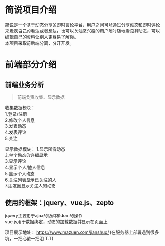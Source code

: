 
简说项目介绍
==

简说是一个基于动态分享的即时言论平台，用户之间可以通过分享动态和即时评论来发表自己的看法或者想法，也可以关注感兴趣的用户随时随地看见其动态，可以编辑自己的资料让别人更容易了解你。  
本项目采取前后端分离，分开开发。
  
前端部分介绍
=

前端业务分析<br>
---
>前端负责收集、显示数据<br>

收集数据模块：   
    1.登录/注册   
    2.修改个人信息   
    3.发表动态   
    4.发表评论   
    5.关注  

显示数据模块：
    1.显示所有动态   
    2.单个动态的详细显示  
    3.显示评论   
    4.显示个人/他人信息   
    5.显示个人动态   
    6.关注列表显示已关注的人   
    7.朋友圈显示关注人的动态   

使用的框架：jquery、vue.js、zepto
---
jquery主要用于ajax的访问和dom的操作   
vue.js用于数据绑定，动态的加载数据并显示在页面上   

项目展示地址：
https://www.mazuen.com/jianshuo/ (在服务器上部署遇到很多坑，一把心酸一把泪 T.T)

